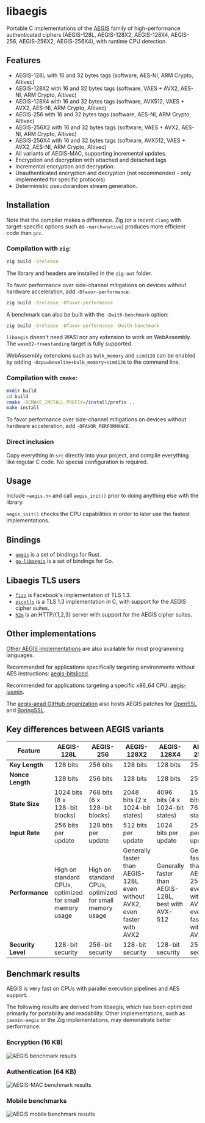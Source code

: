 # libaegis

Portable C implementations of the [AEGIS](https://datatracker.ietf.org/doc/draft-irtf-cfrg-aegis-aead/) family of high-performance authenticated ciphers (AEGIS-128L, AEGIS-128X2, AEGIS-128X4, AEGIS-256, AEGIS-256X2, AEGIS-256X4), with runtime CPU detection.

## Features

- AEGIS-128L with 16 and 32 bytes tags (software, AES-NI, ARM Crypto, Altivec)
- AEGIS-128X2 with 16 and 32 bytes tags (software, VAES + AVX2, AES-NI, ARM Crypto, Altivec)
- AEGIS-128X4 with 16 and 32 bytes tags (software, AVX512, VAES + AVX2, AES-NI, ARM Crypto, Altivec)
- AEGIS-256 with 16 and 32 bytes tags (software, AES-NI, ARM Crypto, Altivec)
- AEGIS-256X2 with 16 and 32 bytes tags (software, VAES + AVX2, AES-NI, ARM Crypto, Altivec)
- AEGIS-256X4 with 16 and 32 bytes tags (software, AVX512, VAES + AVX2, AES-NI, ARM Crypto, Altivec)
- All variants of AEGIS-MAC, supporting incremental updates.
- Encryption and decryption with attached and detached tags
- Incremental encryption and decryption.
- Unauthenticated encryption and decryption (not recommended - only implemented for specific protocols)
- Deterministic pseudorandom stream generation.

## Installation

Note that the compiler makes a difference. Zig (or a recent `clang` with target-specific options such as `-march=native`) produces more efficient code than `gcc`.

### Compilation with `zig`:

```sh
zig build -Drelease
```

The library and headers are installed in the `zig-out` folder.

To favor performance over side-channel mitigations on devices without hardware acceleration, add `-Dfavor-performance`:

```sh
zig build -Drelease -Dfavor-performance
```

A benchmark can also be built with the `-Dwith-benchmark` option:

```sh
zig build -Drelease -Dfavor-performance -Dwith-benchmark
```

`libaegis` doesn't need WASI nor any extension to work on WebAssembly. The `wasm32-freestanding` target is fully supported.

WebAssembly extensions such as `bulk_memory` and `simd128` can be enabled by adding `-Dcpu=baseline+bulk_memory+simd128` to the command line.

### Compilation with `cmake`:

```sh
mkdir build
cd build
cmake -DCMAKE_INSTALL_PREFIX=/install/prefix ..
make install
```

To favor performance over side-channel mitigations on devices without hardware acceleration, add `-DFAVOR_PERFORMANCE`.

### Direct inclusion

Copy everything in `src` directly into your project, and compile everything like regular C code. No special configuration is required.

## Usage

Include `<aegis.h>` and call `aegis_init()` prior to doing anything else with the library.

`aegis_init()` checks the CPU capabilities in order to later use the fastest implementations.

## Bindings

- [`aegis`](https://crates.io/crates/aegis) is a set of bindings for Rust.
- [`go-libaegis`](https://github.com/aegis-aead/go-libaegis) is a set of bindings for Go.

## Libaegis TLS users

- [`fizz`](https://github.com/facebookincubator/fizz) is Facebook's implementation of TLS 1.3.
- [`picotls`](https://github.com/h2o/picotls) is a TLS 1.3 implementation in C, with support for the AEGIS cipher suites.
- [`h2o`](https://h2o.examp1e.net) is an HTTP/{1,2,3} server with support for the AEGIS cipher suites.

## Other implementations

[Other AEGIS implementations](https://github.com/cfrg/draft-irtf-cfrg-aegis-aead?tab=readme-ov-file#known-implementations) are also available for most programming languages.

Recommended for applications specifically targeting environments without AES instructions: [aegis-bitsliced](https://github.com/aegis-aead/aegis-bitsliced).

Recommended for applications targeting a specific x86_64 CPU: [aegis-jasmin](https://github.com/aegis-aead/aegis-jasmin).

The [aegis-aead GitHub organization](https://github.com/orgs/aegis-aead/repositories) also hosts AEGIS patches for [OpenSSL](https://github.com/aegis-aead/openssl) and [BoringSSL](https://github.com/aegis-aead/boringssl).

## Key differences between AEGIS variants

| **Feature**        | **AEGIS-128L**                                          | **AEGIS-256**                                           | **AEGIS-128X2**                                                           | **AEGIS-128X4**                                     | **AEGIS-256X2**                                                          | **AEGIS-256X4**                                    |
| ------------------ | ------------------------------------------------------- | ------------------------------------------------------- | ------------------------------------------------------------------------- | --------------------------------------------------- | ------------------------------------------------------------------------ | -------------------------------------------------- |
| **Key Length**     | 128 bits                                                | 256 bits                                                | 128 bits                                                                  | 128 bits                                            | 256 bits                                                                 | 256 bits                                           |
| **Nonce Length**   | 128 bits                                                | 256 bits                                                | 128 bits                                                                  | 128 bits                                            | 256 bits                                                                 | 256 bits                                           |
| **State Size**     | 1024 bits (8 x 128-bit blocks)                          | 768 bits (6 x 128-bit blocks)                           | 2048 bits (2 x 1024-bit states)                                           | 4096 bits (4 x 1024-bit states)                     | 1536 bits (2 x 768-bit states)                                           | 3072 bits (4 x 768-bit states)                     |
| **Input Rate**     | 256 bits per update                                     | 128 bits per update                                     | 512 bits per update                                                       | 1024 bits per update                                | 256 bits per update                                                      | 512 bits per update                                |
| **Performance**    | High on standard CPUs, optimized for small memory usage | High on standard CPUs, optimized for small memory usage | Generally faster than AEGIS-128L even without AVX2, even faster with AVX2 | Generally faster than AEGIS-128L, best with AVX-512 | Generally faster than AEGIS-256 even without AVX2, even faster with AVX2 | Generally faster than AEGIS-256, best with AVX-512 |
| **Security Level** | 128-bit security                                        | 256-bit security                                        | 128-bit security                                                          | 128-bit security                                    | 256-bit security                                                         | 256-bit security                                   |

## Benchmark results

AEGIS is very fast on CPUs with parallel execution pipelines and AES support.

The following results are derived from libaegis, which has been optimized primarily for portability and readability. Other implementations, such as `jasmin-aegis` or the Zig implementations, may demonstrate better performance.

### Encryption (16 KB)

![AEGIS benchmark results](img/bench-encryption.png)

### Authentication (64 KB)

![AEGIS-MAC benchmark results](img/bench-mac.png)

### Mobile benchmarks

![AEGIS mobile benchmark results](img/bench-mobile.png)

